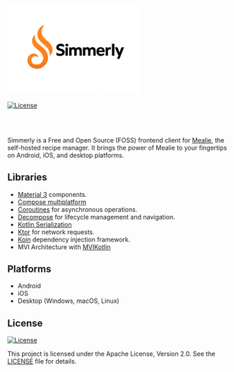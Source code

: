 <picture>
        <source media="(prefers-color-scheme: dark)" srcset="docs/media/logo/simmerly_logo_text_white.png">
        <source media="(prefers-color-scheme: light)" srcset="docs/media/logo/simmerly_logo_text_black.png">
        <img src="docs/media/logo/simmerly_logo_text_black.png" alt="Simmerly Logo" width="300">
</picture>

[![License](https://img.shields.io/badge/License-Apache%202.0-blue.svg)](http://www.apache.org/licenses/LICENSE-2.0)

<br/>
<br/>

Simmerly is a Free and Open Source (FOSS) frontend client for [Mealie](https://mealie.io/), the self-hosted recipe manager. It brings the power of Mealie to your fingertips on Android, iOS, and desktop platforms.

## Libraries
- [Material 3](https://m3.material.io/components) components.
- [Compose multiplatform](https://github.com/JetBrains/compose-multiplatform)
- [Coroutines](https://github.com/Kotlin/kotlinx.coroutines) for asynchronous operations.
- [Decompose](https://github.com/arkivanov/Decompose) for lifecycle management and navigation.
- [Kotlin Serialization](https://github.com/Kotlin/kotlinx.serialization)
- [Ktor](https://github.com/ktorio/ktor) for network requests.
- [Koin](https://github.com/InsertKoinIO/koin) dependency injection framework.
- MVI Architecture with [MVIKotlin](https://github.com/arkivanov/MVIKotlin/)

## Platforms

* Android
* iOS
* Desktop (Windows, macOS, Linux)

## License

[![License](https://img.shields.io/badge/License-Apache%202.0-blue.svg)](http://www.apache.org/licenses/LICENSE-2.0)

This project is licensed under the Apache License, Version 2.0. See the [LICENSE](LICENSE) file for details.
